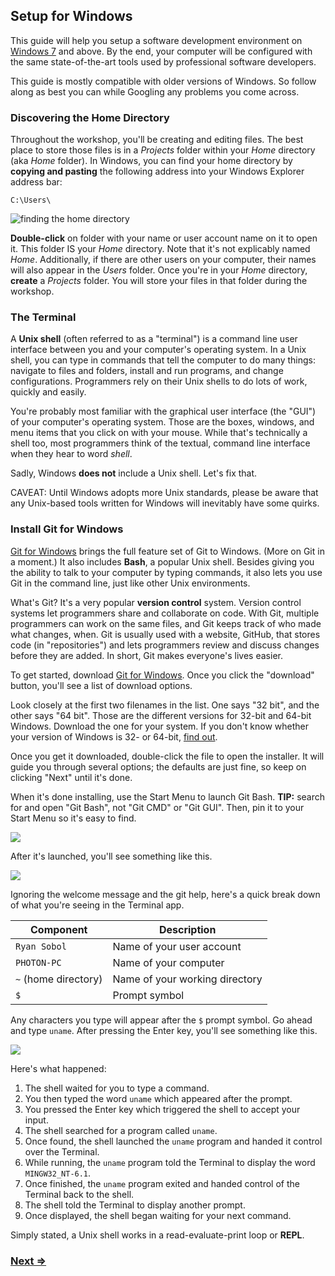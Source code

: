 Setup for Windows
-----------------

This guide will help you setup a software development environment on <a href="http://windows.microsoft.com/en-us/windows/products" target="_blank">Windows 7</a> and above. By the end, your computer will be configured with the same state-of-the-art tools used by professional software developers.

This guide is mostly compatible with older versions of Windows. So follow along as best you can while Googling any problems you come across.

### Discovering the Home Directory

Throughout the workshop, you'll be creating and editing files. The best place to store those files is in a _Projects_ folder within your _Home_ directory (aka _Home_ folder). In Windows, you can find your home directory by **copying and pasting** the following address into your Windows Explorer address bar: 

`C:\Users\`

![finding the home directory](http://i.imgur.com/dsPrkSA.png)

**Double-click** on folder with your name or user account name on it to open it. This folder IS your _Home_ directory. Note that it's not explicably named _Home_. Additionally, if there are other users on your computer, their names will also appear in the _Users_ folder. Once you're in your _Home_ directory, **create** a _Projects_ folder. You will store your files in that folder during the workshop.

### The Terminal

A **Unix shell** (often referred to as a "terminal") is a command line user interface between you and your computer's operating system. In a Unix shell, you can type in commands that tell the computer to do many things: navigate to files and folders, install and run programs, and change configurations. Programmers rely on their Unix shells to do lots of work, quickly and easily.

You're probably most familiar with the graphical user interface (the "GUI") of your computer's operating system. Those are the boxes, windows, and menu items that you click on with your mouse. While that's technically a shell too, most programmers think of the textual, command line interface when they hear to word _shell_.

Sadly, Windows **does not** include a Unix shell. Let's fix that.

CAVEAT: Until Windows adopts more Unix standards, please be aware that any Unix-based tools written for Windows will inevitably have some quirks.


### Install Git for Windows

<a href="http://msysgit.github.io/" target="_blank">Git for Windows</a> brings the full feature set of Git to Windows. (More on Git in a moment.) It also includes **Bash**, a popular Unix shell. Besides giving you the ability to talk to your computer by typing commands, it also lets you use Git in the command line, just like other Unix environments.

What's Git? It's a very popular **version control** system. Version control systems let programmers share and collaborate on code. With Git, multiple programmers can work on the same files, and Git keeps track of who made what changes, when. Git is usually used with a website, GitHub, that stores code (in "repositories") and lets programmers review and discuss changes before they are added. In short, Git makes everyone's lives easier.

To get started, download <a href="http://msysgit.github.io/" target="_blank">Git for Windows</a>. Once you click the "download" button, you'll see a list of download options.

Look closely at the first two filenames in the list. One says "32 bit", and the other says "64 bit". Those are the different versions for 32-bit and 64-bit Windows. Download the one for your system. If you don't know whether your version of Windows is 32- or 64-bit, <a href="http://windows.microsoft.com/en-us/windows/32-bit-and-64-bit-windows" target="_blank">find out</a>.

Once you get it downloaded, double-click the file to open the installer. It will guide you through several options; the defaults are just fine, so keep on clicking "Next" until it's done.

When it's done installing, use the Start Menu to launch Git Bash. **TIP:** search for and open "Git Bash", not "Git CMD" or "Git GUI". Then, pin it to your Start Menu so it's easy to find.

![](https://i.imgur.com/9CKUGs5.png)

After it's launched, you'll see something like this.

![](https://i.imgur.com/hyjvQkW.png)

Ignoring the welcome message and the git help, here's a quick break down of what you're seeing in the Terminal app.

| Component             | Description                            |
| --------------------- | -------------------------------------- |
| `Ryan Sobol`          | Name of your user account              |
| `PHOTON-PC`           | Name of your computer                  |
| `~` (home directory)  | Name of your working directory         |
| `$`                   | Prompt symbol                          |

Any characters you type will appear after the `$` prompt symbol. Go ahead and type `uname`. After pressing the Enter key, you'll see something like this.

![](https://imgur.com/muRRwcK.png)

Here's what happened:

1. The shell waited for you to type a command.
1. You then typed the word `uname` which appeared after the prompt.
1. You pressed the Enter key which triggered the shell to accept your input.
1. The shell searched for a program called `uname`.
1. Once found, the shell launched the `uname` program and handed it control over the Terminal.
1. While running, the `uname` program told the Terminal to display the word `MINGW32_NT-6.1`.
1. Once finished, the `uname` program exited and handed control of the Terminal back to the shell.
1. The shell told the Terminal to display another prompt.
1. Once displayed, the shell began waiting for your next command.

Simply stated, a Unix shell works in a read-evaluate-print loop or **REPL**.

### [Next ⇒](2_atom.md)
